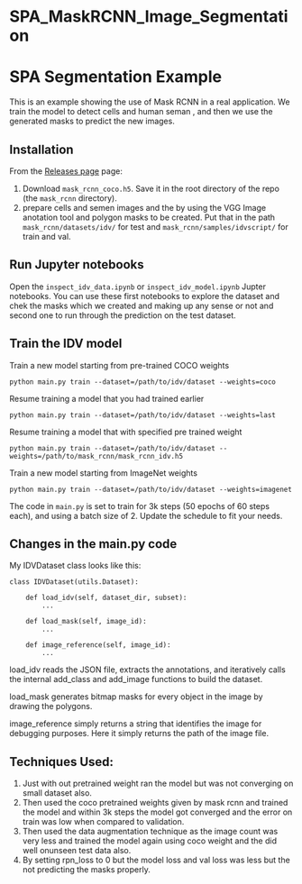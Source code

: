 # SPA_MaskRCNN_Image_Segmentation

# SPA Segmentation Example

This is an example showing the use of Mask RCNN in a real application.
We train the model to detect cells and human seman , and then we use the generated 
masks to predict the new images.



## Installation
From the [Releases page](https://github.com/matterport/Mask_RCNN/releases) page:
1. Download `mask_rcnn_coco.h5`. Save it in the root directory of the repo (the `mask_rcnn` directory).
2. prepare cells and semen images and the by using the VGG Image anotation tool and polygon masks to be created. Put that in the path `mask_rcnn/datasets/idv/` for test and `mask_rcnn/samples/idvscript/` for train and val.


## Run Jupyter notebooks
Open the `inspect_idv_data.ipynb` or `inspect_idv_model.ipynb` Jupter notebooks. You can use these first notebooks to explore the dataset and chek the masks which we created and making up any sense or not and second one to run through the prediction on the test dataset.


## Train the IDV model

Train a new model starting from pre-trained COCO weights
```
python main.py train --dataset=/path/to/idv/dataset --weights=coco
```

Resume training a model that you had trained earlier
```
python main.py train --dataset=/path/to/idv/dataset --weights=last
```

Resume training a model that with specified pre trained weight
```
python main.py train --dataset=/path/to/idv/dataset --weights=/path/to/mask_rcnn/mask_rcnn_idv.h5 
```

Train a new model starting from ImageNet weights
```
python main.py train --dataset=/path/to/idv/dataset --weights=imagenet
```

The code in `main.py` is set to train for 3k steps (50 epochs of 60 steps each), and using a batch size of 2. 
Update the schedule to fit your needs.

## Changes in the main.py code

My IDVDataset class looks like this:

```
class IDVDataset(utils.Dataset):

    def load_idv(self, dataset_dir, subset):
        ...
        
    def load_mask(self, image_id):
        ...
        
    def image_reference(self, image_id):
        ...
```
load_idv reads the JSON file, extracts the annotations, and iteratively calls the internal add_class and add_image functions to build the dataset.

load_mask generates bitmap masks for every object in the image by drawing the polygons.

image_reference simply returns a string that identifies the image for debugging purposes. Here it simply returns the path of the image file.

## Techniques Used:

1. Just with out pretrained weight ran the model but was not converging on small dataset also.
2. Then used the coco pretrained weights given by mask rcnn and trained the model and within 3k steps the model got converged and the error on train was low when compared to validation.
3. Then used the data augmentation technique as the image count was very less and trained the model again using coco weight and the did well onunseen test data also.
4. By setting rpn_loss to 0 but the model loss and val loss was less but the not predicting the masks properly.
